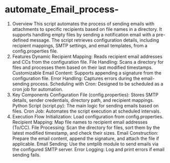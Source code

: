 # automate_Email_process-
1. Overview
  This script automates the process of sending emails with attachments to specific recipients based on file names in a directory. It supports handling empty files by sending a     notification email with a pre-defined message. The script retrieves configuration details, including recipient mappings, SMTP settings, and email templates, from a     config.properties file.
2. Features
  Dynamic Recipient Mapping: Reads recipient email addresses and CCs from the configuration file.
  File Handling: Scans a directory for files and processes them based on their last modified timestamps.
  Customizable Email Content: Supports appending a signature from the configuration file.
  Error Handling: Captures errors during the email-sending process.
  Scheduling with Cron: Designed to be scheduled as a cron job for automation.
3. Key Components
  Configuration File (config.properties):
  Stores SMTP details, sender credentials, directory path, and recipient mappings.
  Python Script (script.py):
  The main logic for sending emails based on files.
  Cron Job:
  Automates the script execution at scheduled intervals.
4. Execution Flow
  Initialization:
    Load configuration from config.properties.
  Recipient Mapping:
    Map file names to recipient email addresses (To/CC).
  File Processing:
    Scan the directory for files, sort them by the latest modified timestamp, and check their sizes.
  Email Construction:
    Prepare the email content, append the signature, and attach the file if applicable.
  Email Sending:
    Use the smtplib module to send emails via the configured SMTP server.
  Error Logging:
    Log and print errors if email sending fails.

